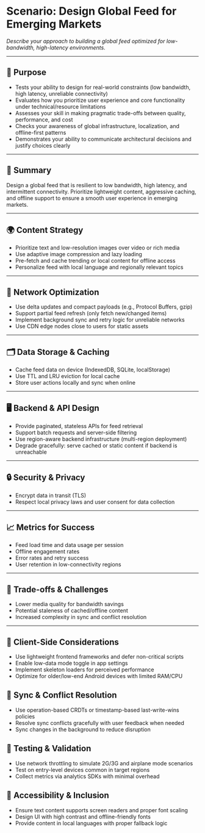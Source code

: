 # Scenario: Design Global Feed for Emerging Markets

_Describe your approach to building a global feed optimized for low-bandwidth, high-latency environments._

---

## 🎯 Purpose
- Tests your ability to design for real-world constraints (low bandwidth, high latency, unreliable connectivity)
- Evaluates how you prioritize user experience and core functionality under technical/resource limitations
- Assesses your skill in making pragmatic trade-offs between quality, performance, and cost
- Checks your awareness of global infrastructure, localization, and offline-first patterns
- Demonstrates your ability to communicate architectural decisions and justify choices clearly

---

## 📝 Summary
Design a global feed that is resilient to low bandwidth, high latency, and intermittent connectivity. Prioritize lightweight content, aggressive caching, and offline support to ensure a smooth user experience in emerging markets.

---

## 🌍 Content Strategy
- Prioritize text and low-resolution images over video or rich media
- Use adaptive image compression and lazy loading
- Pre-fetch and cache trending or local content for offline access
- Personalize feed with local language and regionally relevant topics

---

## 📡 Network Optimization
- Use delta updates and compact payloads (e.g., Protocol Buffers, gzip)
- Support partial feed refresh (only fetch new/changed items)
- Implement background sync and retry logic for unreliable networks
- Use CDN edge nodes close to users for static assets

---

## 🗂️ Data Storage & Caching
- Cache feed data on device (IndexedDB, SQLite, localStorage)
- Use TTL and LRU eviction for local cache
- Store user actions locally and sync when online

---

## 🖥️ Backend & API Design
- Provide paginated, stateless APIs for feed retrieval
- Support batch requests and server-side filtering
- Use region-aware backend infrastructure (multi-region deployment)
- Degrade gracefully: serve cached or static content if backend is unreachable

---

## 🔒 Security & Privacy
- Encrypt data in transit (TLS)
- Respect local privacy laws and user consent for data collection

---

## 📈 Metrics for Success
- Feed load time and data usage per session
- Offline engagement rates
- Error rates and retry success
- User retention in low-connectivity regions

---

## 🚨 Trade-offs & Challenges
- Lower media quality for bandwidth savings
- Potential staleness of cached/offline content
- Increased complexity in sync and conflict resolution

---

## 📲 Client-Side Considerations
- Use lightweight frontend frameworks and defer non-critical scripts
- Enable low-data mode toggle in app settings
- Implement skeleton loaders for perceived performance
- Optimize for older/low-end Android devices with limited RAM/CPU

## 🔁 Sync & Conflict Resolution
- Use operation-based CRDTs or timestamp-based last-write-wins policies
- Resolve sync conflicts gracefully with user feedback when needed
- Sync changes in the background to reduce disruption

## 🧪 Testing & Validation
- Use network throttling to simulate 2G/3G and airplane mode scenarios
- Test on entry-level devices common in target regions
- Collect metrics via analytics SDKs with minimal overhead

## 👥 Accessibility & Inclusion
- Ensure text content supports screen readers and proper font scaling
- Design UI with high contrast and offline-friendly fonts
- Provide content in local languages with proper fallback logic
